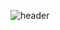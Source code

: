 ![header](https://capsule-render.vercel.app/api?type=waving&color=gradient&height=120&animation=fadeIn&section=footer&text=Hello🙂&fontAlign=70&extBg=282829&customColorList=0,2,2,5,30&fontColor=666666) 

   
<!---
ImSinYeong/ImSinYeong is a ✨ special ✨ repository because its `README.md` (this file) appears on your GitHub profile.
You can click the Preview link to take a look at your changes.
--->

